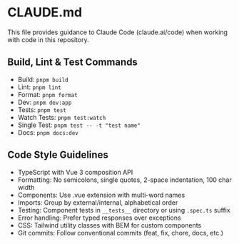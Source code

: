 # CLAUDE.md

This file provides guidance to Claude Code (claude.ai/code) when working with code in this repository.

## Build, Lint & Test Commands
- Build: `pnpm build`
- Lint: `pnpm lint` 
- Format: `pnpm format`
- Dev: `pnpm dev:app`
- Tests: `pnpm test`
- Watch Tests: `pnpm test:watch`
- Single Test: `pnpm test -- -t "test name"`
- Docs: `pnpm docs:dev`

## Code Style Guidelines
- TypeScript with Vue 3 composition API
- Formatting: No semicolons, single quotes, 2-space indentation, 100 char width
- Components: Use .vue extension with multi-word names
- Imports: Group by external/internal, alphabetical order
- Testing: Component tests in `__tests__` directory or using `.spec.ts` suffix
- Error handling: Prefer typed responses over exceptions
- CSS: Tailwind utility classes with BEM for custom components
- Git commits: Follow conventional commits (feat, fix, chore, docs, etc.)